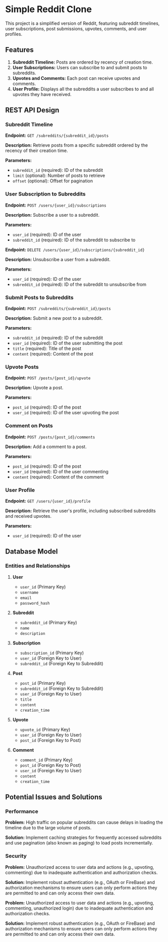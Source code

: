 # Simple Reddit Clone

This project is a simplified version of Reddit, featuring subreddit timelines, user subscriptions, post submissions, upvotes, comments, and user profiles.

## Features

1. **Subreddit Timeline:** Posts are ordered by recency of creation time.
2. **User Subscriptions:** Users can subscribe to and submit posts to subreddits.
3. **Upvotes and Comments:** Each post can receive upvotes and comments.
4. **User Profile:** Displays all the subreddits a user subscribes to and all upvotes they have received.

## REST API Design

### Subreddit Timeline

**Endpoint:** `GET /subreddits/{subreddit_id}/posts`

**Description:** Retrieve posts from a specific subreddit ordered by the recency of their creation time.

**Parameters:**
- `subreddit_id` (required): ID of the subreddit
- `limit` (optional): Number of posts to retrieve
- `offset` (optional): Offset for pagination

### User Subscription to Subreddits

**Endpoint:** `POST /users/{user_id}/subscriptions`

**Description:** Subscribe a user to a subreddit.

**Parameters:**
- `user_id` (required): ID of the user
- `subreddit_id` (required): ID of the subreddit to subscribe to

**Endpoint:** `DELETE /users/{user_id}/subscriptions/{subreddit_id}`

**Description:** Unsubscribe a user from a subreddit.

**Parameters:**
- `user_id` (required): ID of the user
- `subreddit_id` (required): ID of the subreddit to unsubscribe from

### Submit Posts to Subreddits

**Endpoint:** `POST /subreddits/{subreddit_id}/posts`

**Description:** Submit a new post to a subreddit.

**Parameters:**
- `subreddit_id` (required): ID of the subreddit
- `user_id` (required): ID of the user submitting the post
- `title` (required): Title of the post
- `content` (required): Content of the post

### Upvote Posts

**Endpoint:** `POST /posts/{post_id}/upvote`

**Description:** Upvote a post.

**Parameters:**
- `post_id` (required): ID of the post
- `user_id` (required): ID of the user upvoting the post

### Comment on Posts

**Endpoint:** `POST /posts/{post_id}/comments`

**Description:** Add a comment to a post.

**Parameters:**
- `post_id` (required): ID of the post
- `user_id` (required): ID of the user commenting
- `content` (required): Content of the comment

### User Profile

**Endpoint:** `GET /users/{user_id}/profile`

**Description:** Retrieve the user's profile, including subscribed subreddits and received upvotes.

**Parameters:**
- `user_id` (required): ID of the user

## Database Model

### Entities and Relationships

1. **User**
   - `user_id` (Primary Key)
   - `username`
   - `email`
   - `password_hash`

2. **Subreddit**
   - `subreddit_id` (Primary Key)
   - `name`
   - `description`

3. **Subscription**
   - `subscription_id` (Primary Key)
   - `user_id` (Foreign Key to User)
   - `subreddit_id` (Foreign Key to Subreddit)

4. **Post**
   - `post_id` (Primary Key)
   - `subreddit_id` (Foreign Key to Subreddit)
   - `user_id` (Foreign Key to User)
   - `title`
   - `content`
   - `creation_time`

5. **Upvote**
   - `upvote_id` (Primary Key)
   - `user_id` (Foreign Key to User)
   - `post_id` (Foreign Key to Post)

6. **Comment**
   - `comment_id` (Primary Key)
   - `post_id` (Foreign Key to Post)
   - `user_id` (Foreign Key to User)
   - `content`
   - `creation_time`

## Potential Issues and Solutions

### Performance

**Problem:** High traffic on popular subreddits can cause delays in loading the timeline due to the large volume of posts.

**Solution:** Implement caching strategies for frequently accessed subreddits and use pagination (also known as paging) to load posts incrementally.

### Security

**Problem:** Unauthorized access to user data and actions (e.g., upvoting, commenting) due to inadequate authentication and authorization checks.

**Solution:** Implement robust authentication (e.g., OAuth or FireBase) and authorization mechanisms to ensure users can only perform actions they are permitted to and can only access their own data.

**Problem:** Unauthorized access to user data and actions (e.g., upvoting, commenting, unauthorized login) due to inadequate authentication and authorization checks.

**Solution:** Implement robust authentication (e.g., OAuth or FireBase) and authorization mechanisms to ensure users can only perform actions they are permitted to and can only access their own data.
